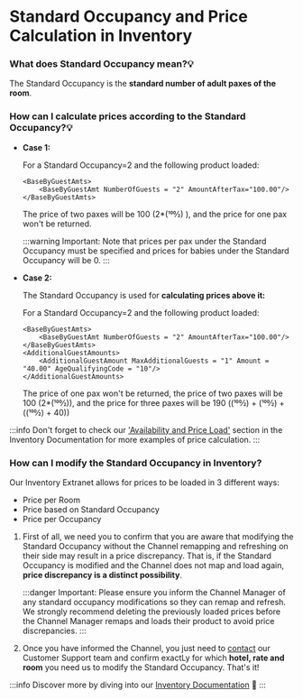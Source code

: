 ﻿---
sidebar_position: 3
---

# Standard Occupancy and Price Calculation in Inventory

### What does Standard Occupancy mean?💡
The Standard Occupancy is the **standard number of adult paxes of the room**.

### How can I calculate prices according to the Standard Occupancy?💡
- **Case 1:**

	For a Standard Occupancy=2 and the following product loaded:

	```
	<BaseByGuestAmts>
		<BaseByGuestAmt NumberOfGuests = "2" AmountAfterTax="100.00"/>
	</BaseByGuestAmts> 
	```

	The price of two paxes will be 100 (2*(100⁄2) ), and the price for one pax won't be returned.

	:::warning Important:
	Note that prices per pax under the Standard Occupancy must be specified and prices for babies under the Standard Occupancy will be 0.
	:::

- **Case 2:**

	The Standard Occupancy is used for **calculating prices above it:**

	For a Standard Occupancy=2 and the following product loaded:

	```
	<BaseByGuestAmts>
		<BaseByGuestAmt NumberOfGuests = "2" AmountAfterTax="100.00"/>
	</BaseByGuestAmts>
	<AdditionalGuestAmounts>
		<AdditionalGuestAmount MaxAdditionalGuests = "1" Amount = "40.00" AgeQualifyingCode = "10"/>
	</AdditionalGuestAmounts>
	``` 

	The price of one pax won't be returned, the price of two paxes will be 100 (2*(100⁄2)), and the price for three paxes will be 190 ((100⁄2) + (100⁄2) + ((100⁄2) + 40))

:::info
Don't forget to check our ['Availability and Price Load'](/docs/apps/inventory/extranet/availability-and-rates/manual-load/availability-and-price) section in the Inventory Documentation for more examples of price calculation.
:::

### How can I modify the Standard Occupancy in Inventory?
Our Inventory Extranet allows for prices to be loaded in 3 different ways:

- Price per Room
- Price based on Standard Occupancy
- Price per Occupancy

1. First of all, we need you to confirm that you are aware that modifying the Standard Occupancy without the Channel remapping and refreshing on their side may result in a price discrepancy. That is, if the Standard Occupancy is modified and the Channel does not map and load again, **price discrepancy is a distinct possibility**. 

	:::danger Important:
	Please ensure you inform the Channel Manager of any standard occupancy modifications so they can remap and refresh.  
	We strongly recommend deleting the previously loaded prices before the Channel Manager remaps and loads their product to avoid price discrepancies. 
	:::

2. Once you have informed the Channel, you just need to [contact](https://app.travelgate.com/support) our Customer Support team and confirm exactLy for which **hotel, rate and room** you need us to modify the Standard Occupancy. That's it!

 
:::info
Discover more by diving into our [Inventory Documentation](/docs/apps/inventory/quickstart) 🚀
:::